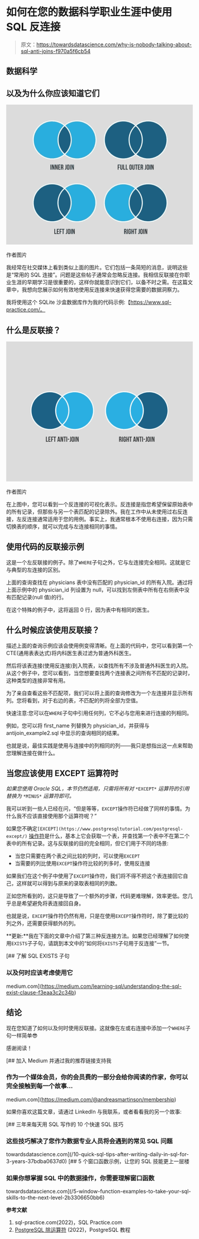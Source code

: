 # 如何在您的数据科学职业生涯中使用 SQL 反连接

> 原文：<https://towardsdatascience.com/why-is-nobody-talking-about-sql-anti-joins-f970a5f6cb54>

## 数据科学

## 以及为什么你应该知道它们

![](img/708935a904e269e61362a3499afa95da.png)

作者图片

我经常在社交媒体上看到类似上面的图片。它们包括一条简短的消息，说明这些是“常用的 SQL 连接”。问题是这些帖子通常会忽略反连接。我相信反联接在你职业生涯的早期学习是很重要的，这样你就能意识到它们，以备不时之需。在这篇文章中，我想向您展示如何有效地使用反连接来快速获得您需要的数据洞察力。

我将使用这个 SQLite 沙盒数据库作为我的代码示例:【https://www.sql-practice.com/。

## 什么是反联接？

![](img/f15e24fde53a086ee9cbbc6c179320c1.png)

作者图片

在上图中，您可以看到一个反连接的可视化表示。反连接是指您希望保留原始表中的所有记录，但那些与另一个表匹配的记录除外。我在工作中从未使用过右反连接，左反连接通常适用于您的用例。事实上，我通常根本不使用右连接，因为只需切换表的顺序，就可以完成与左连接相同的事情。

## 使用代码的反联接示例

这是一个左反联接的例子。除了`WHERE`子句之外，它与左连接完全相同。这就是它与典型的左连接的区别。

上面的查询查找在 physicians 表中没有匹配的 physician_id 的所有入院。通过将上面示例中的 physician_id 列设置为 null，可以找到左侧表中所有在右侧表中没有匹配记录(null 值)的行。

在这个特殊的例子中，这将返回 0 行，因为表中有相同的医生。

## 什么时候应该使用反联接？

描述上面的查询示例应该会使用例变得清晰。在上面的代码中，您可以看到第一个 CTE(通用表表达式)将内科医生表过滤为普通外科医生。

然后将该表连接(使用反连接)到入院表，以查找所有不涉及普通外科医生的入院。从这个例子中，您可以看到，当您想要查找两个连接表之间所有不匹配的记录时，这种类型的连接非常有用。

为了亲自查看这些不匹配项，我们可以将上面的查询修改为一个左连接并显示所有列。您将看到，对于右边的表，不匹配的列将全部为空值。

快速注意:您可以在`WHERE`子句中引用任何列，它不必与您用来进行连接的列相同。

例如，您可以将 first_name 列替换为 physician_id，并获得与 antijoin_example2.sql 中显示的查询相同的结果。

也就是说，最佳实践是使用与连接中的列相同的列——我只是想指出这一点来帮助您理解连接在做什么。

## 当您应该使用 EXCEPT 运算符时

*如果您使用 Oracle SQL，本节仍然适用，只需将所有对* `*EXCEPT*` *运算符的引用替换为* `*MINUS*` *运算符即可。*

我可以听到一些人已经在问，“但是等等，`EXCEPT`操作符已经做了同样的事情。为什么我不应该直接使用那个运算符呢？”

如果您不确定`[EXCEPT](https://www.postgresqltutorial.com/postgresql-except/)` [操作符](https://www.postgresqltutorial.com/postgresql-except/)是什么，基本上它会获取一个表，并查找第一个表中不在第二个表中的所有记录。这与反联接的目的完全相同，但它们用于不同的场景:

*   当您只需要在两个表之间比较的列时，可以使用`EXCEPT`
*   当需要的列比使用`EXCEPT`操作符比较的列多时，使用反连接

如果我们在这个例子中使用了`EXCEPT`操作符，我们将不得不把这个表连接回它自己，这样就可以得到与原来的录取表相同的列数。

正如您所看到的，这只是导致了一个额外的步骤，代码更难理解，效率更低。您几乎总是希望避免将表连接回自身。

也就是说，`EXCEPT`操作符仍然有用，只是在使用`EXCEPT`操作符时，除了要比较的列之外，还需要获得额外的列。

**更新:**我在下面的文章中介绍了第三种反连接方法。如果您已经理解了如何使用`EXISTS`子子句，请跳到本文中的“如何将`EXISTS`子句用于反连接”一节。

[](https://medium.com/learning-sql/understanding-the-sql-exist-clause-f3eaa3c2c34b) [## 了解 SQL EXISTS 子句

### 以及何时应该考虑使用它

medium.com](https://medium.com/learning-sql/understanding-the-sql-exist-clause-f3eaa3c2c34b) 

## 结论

现在您知道了如何以及何时使用反联接。这就像在左或右连接中添加一个`WHERE`子句一样简单😎

感谢阅读！

[](https://medium.com/@andreasmartinson/membership) [## 加入 Medium 并通过我的推荐链接支持我

### 作为一个媒体会员，你的会员费的一部分会给你阅读的作家，你可以完全接触到每一个故事…

medium.com](https://medium.com/@andreasmartinson/membership) 

如果你喜欢这篇文章，请通过 LinkedIn 与我联系，或者看看我的另一个故事:

[](/10-quick-sql-tips-after-writing-daily-in-sql-for-3-years-37bdba0637d0) [## 三年来每天用 SQL 写作的 10 个快速 SQL 技巧

### 这些技巧解决了您作为数据专业人员将会遇到的常见 SQL 问题

towardsdatascience.com](/10-quick-sql-tips-after-writing-daily-in-sql-for-3-years-37bdba0637d0) [](/5-window-function-examples-to-take-your-sql-skills-to-the-next-level-2b3306650bb6) [## 5 个窗口函数示例，让您的 SQL 技能更上一层楼

### 如果你想掌握 SQL 中的数据操作，你需要理解窗口函数

towardsdatascience.com](/5-window-function-examples-to-take-your-sql-skills-to-the-next-level-2b3306650bb6) 

**参考文献**

1.  sql-practice.com(2022)，SQL Practice.com
2.  [PostgreSQL 除运算符](https://www.postgresqltutorial.com/postgresql-except/) (2022)，PostgreSQL 教程